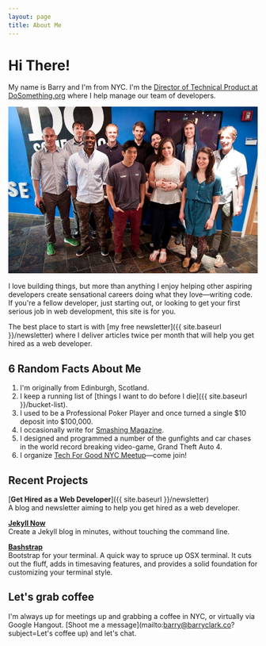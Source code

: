 ```yaml
---
layout: page
title: About Me
---
```


# Hi There!

My name is Barry and I'm from NYC. I'm the [Director of Technical Product at DoSomething.org](https://www.linkedin.com/in/bazclark) where I help manage our team of developers.

![DoSomething.org Tech Team - End of 2013](/images/DoSomething-Tech-Team.jpg "DoSomething.org Tech Team - End of 2013")

I love building things, but more than anything I enjoy helping other aspiring developers create sensational careers doing what they love—writing code. If you're a fellow developer, just starting out, or looking to get your first serious job in web development, this site is for you.

The best place to start is with [my free newsletter]({{ site.baseurl }}/newsletter) where I deliver articles twice per month that will help you get hired as a web developer.

## 6 Random Facts About Me

1. I'm originally from Edinburgh, Scotland.
2. I keep a running list of [things I want to do before I die]({{ site.baseurl }}/bucket-list).
3. I used to be a Professional Poker Player and once turned a single $10 deposit into $100,000.
4. I occasionally write for [Smashing Magazine](http://www.smashingmagazine.com).
5. I designed and programmed a number of the gunfights and car chases in the world record breaking video-game, Grand Theft Auto 4.
6. I organize [Tech For Good NYC Meetup](http://www.meetup.com/Tech-For-Good-NYC/)—come join!

## Recent Projects

[**Get Hired as a Web Developer**]({{ site.baseurl }}/newsletter)  
A blog and newsletter aiming to help you get hired as a web developer.

[**Jekyll Now**](http://github.com/barryclark/jekyll-now)  
Create a Jekyll blog in minutes, without touching the command line.

[**Bashstrap**](http://github.com/barryclark/bashstrap)  
Bootstrap for your terminal. A quick way to spruce up OSX terminal. It cuts out the fluff, adds in timesaving features, and provides a solid foundation for customizing your terminal style. 

## Let's grab coffee

I'm always up for meetings up and grabbing a coffee in NYC, or virtually via Google Hangout. [Shoot me a message](mailto:barry@barryclark.co?subject=Let's coffee up) and let's chat.